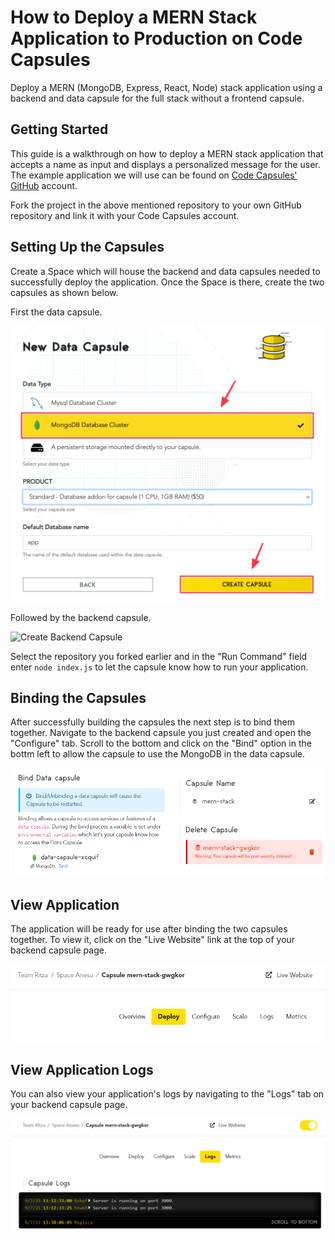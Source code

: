 # How to Deploy a MERN Stack Application to Production on Code Capsules

Deploy a MERN (MongoDB, Express, React, Node) stack application using a backend and data capsule for the full stack without a frontend capsule. 

## Getting Started

This guide is a walkthrough on how to deploy a MERN stack application that accepts a name as input and displays a personalized message for the user. The example application we will use can be found on [Code Capsules' GitHub](https://github.com/codecapsules-io/mern-stack) account.

Fork the project in the above mentioned repository to your own GitHub repository and link it with your Code Capsules account. 

## Setting Up the Capsules

Create a Space which will house the backend and data capsules needed to successfully deploy the application. Once the Space is there, create the two capsules as shown below.

First the data capsule.

![MongoDB Database Cluster](../assets/reference/mongodb-database-cluster.png)

Followed by the backend capsule.  

![Create Backend Capsule](../assets/deployment/python/creating-backend-capsule.gif)

Select the repository you forked earlier and in the "Run Command" field enter `node index.js` to let the capsule know how to run your application.

## Binding the Capsules

After successfully building the capsules the next step is to bind them together. Navigate to the backend capsule you just created and open the "Configure" tab. Scroll to the bottom and click on the "Bind" option in the bottm left to allow the capsule to use the MongoDB in the data capsule. 

![Bind MERN Capsules](../assets/deployment/mern/bind-mern-capsules.png)

## View Application

The application will be ready for use after binding the two capsules together. To view it, click on the "Live Website" link at the top of your backend capsule page.

![Live Website Link](../assets/deployment/mern/live-website-link.png)

## View Application Logs

You can also view your application's logs by navigating to the "Logs" tab on your backend capsule page.

![Application Logs](../assets/deployment/mern/application-logs.png)